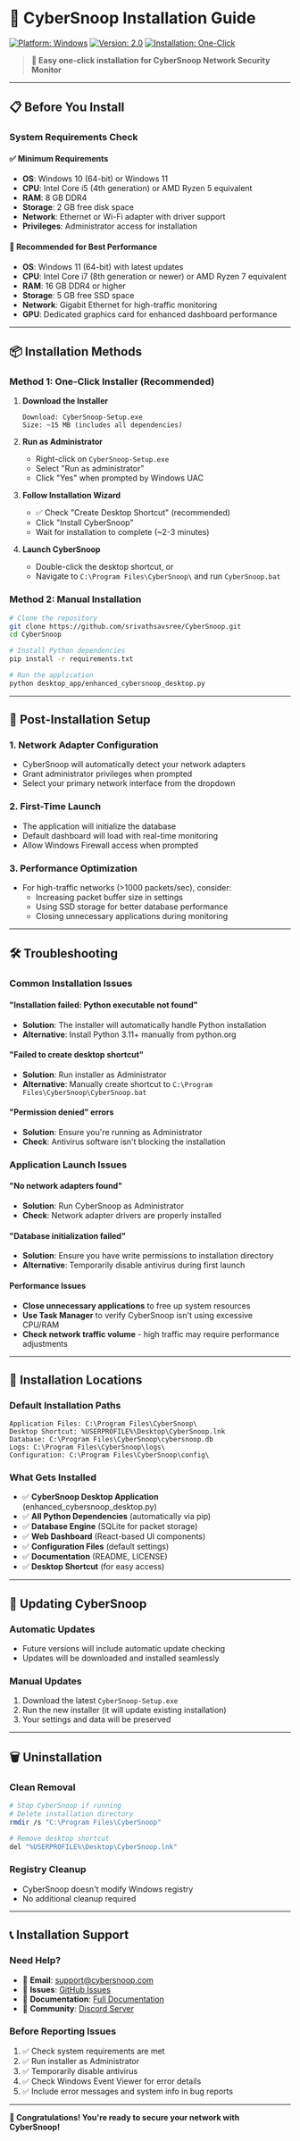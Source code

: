 # 🚀 CyberSnoop Installation Guide

[![Platform: Windows](https://img.shields.io/badge/platform-Windows-lightgrey.svg)](https://www.microsoft.com/windows)
[![Version: 2.0](https://img.shields.io/badge/version-2.0-blue.svg)](https://github.com/srivathsavsree/CyberSnoop)
[![Installation: One-Click](https://img.shields.io/badge/installation-One--Click-green.svg)](https://github.com/srivathsavsree/CyberSnoop)

> **💾 Easy one-click installation for CyberSnoop Network Security Monitor**

---

## 📋 Before You Install

### **System Requirements Check**

#### **✅ Minimum Requirements**
- **OS**: Windows 10 (64-bit) or Windows 11
- **CPU**: Intel Core i5 (4th generation) or AMD Ryzen 5 equivalent
- **RAM**: 8 GB DDR4
- **Storage**: 2 GB free disk space
- **Network**: Ethernet or Wi-Fi adapter with driver support
- **Privileges**: Administrator access for installation

#### **🚀 Recommended for Best Performance**
- **OS**: Windows 11 (64-bit) with latest updates
- **CPU**: Intel Core i7 (8th generation or newer) or AMD Ryzen 7 equivalent
- **RAM**: 16 GB DDR4 or higher
- **Storage**: 5 GB free SSD space
- **Network**: Gigabit Ethernet for high-traffic monitoring
- **GPU**: Dedicated graphics card for enhanced dashboard performance

---

## 📦 Installation Methods

### **Method 1: One-Click Installer (Recommended)**

1. **Download the Installer**
   ```
   Download: CyberSnoop-Setup.exe
   Size: ~15 MB (includes all dependencies)
   ```

2. **Run as Administrator**
   - Right-click on `CyberSnoop-Setup.exe`
   - Select "Run as administrator"
   - Click "Yes" when prompted by Windows UAC

3. **Follow Installation Wizard**
   - ✅ Check "Create Desktop Shortcut" (recommended)
   - Click "Install CyberSnoop"
   - Wait for installation to complete (~2-3 minutes)

4. **Launch CyberSnoop**
   - Double-click the desktop shortcut, or
   - Navigate to `C:\Program Files\CyberSnoop\` and run `CyberSnoop.bat`

### **Method 2: Manual Installation**

```bash
# Clone the repository
git clone https://github.com/srivathsavsree/CyberSnoop.git
cd CyberSnoop

# Install Python dependencies
pip install -r requirements.txt

# Run the application
python desktop_app/enhanced_cybersnoop_desktop.py
```

---

## 🔧 Post-Installation Setup

### **1. Network Adapter Configuration**
- CyberSnoop will automatically detect your network adapters
- Grant administrator privileges when prompted
- Select your primary network interface from the dropdown

### **2. First-Time Launch**
- The application will initialize the database
- Default dashboard will load with real-time monitoring
- Allow Windows Firewall access when prompted

### **3. Performance Optimization**
- For high-traffic networks (>1000 packets/sec), consider:
  - Increasing packet buffer size in settings
  - Using SSD storage for better database performance
  - Closing unnecessary applications during monitoring

---

## 🛠️ Troubleshooting

### **Common Installation Issues**

#### **"Installation failed: Python executable not found"**
- **Solution**: The installer will automatically handle Python installation
- **Alternative**: Install Python 3.11+ manually from python.org

#### **"Failed to create desktop shortcut"**
- **Solution**: Run installer as Administrator
- **Alternative**: Manually create shortcut to `C:\Program Files\CyberSnoop\CyberSnoop.bat`

#### **"Permission denied" errors**
- **Solution**: Ensure you're running as Administrator
- **Check**: Antivirus software isn't blocking the installation

### **Application Launch Issues**

#### **"No network adapters found"**
- **Solution**: Run CyberSnoop as Administrator
- **Check**: Network adapter drivers are properly installed

#### **"Database initialization failed"**
- **Solution**: Ensure you have write permissions to installation directory
- **Alternative**: Temporarily disable antivirus during first launch

#### **Performance Issues**
- **Close unnecessary applications** to free up system resources
- **Use Task Manager** to verify CyberSnoop isn't using excessive CPU/RAM
- **Check network traffic volume** - high traffic may require performance adjustments

---

## 📁 Installation Locations

### **Default Installation Paths**
```
Application Files: C:\Program Files\CyberSnoop\
Desktop Shortcut: %USERPROFILE%\Desktop\CyberSnoop.lnk
Database: C:\Program Files\CyberSnoop\cybersnoop.db
Logs: C:\Program Files\CyberSnoop\logs\
Configuration: C:\Program Files\CyberSnoop\config\
```

### **What Gets Installed**
- ✅ **CyberSnoop Desktop Application** (enhanced_cybersnoop_desktop.py)
- ✅ **All Python Dependencies** (automatically via pip)
- ✅ **Database Engine** (SQLite for packet storage)
- ✅ **Web Dashboard** (React-based UI components)
- ✅ **Configuration Files** (default settings)
- ✅ **Documentation** (README, LICENSE)
- ✅ **Desktop Shortcut** (for easy access)

---

## 🔄 Updating CyberSnoop

### **Automatic Updates**
- Future versions will include automatic update checking
- Updates will be downloaded and installed seamlessly

### **Manual Updates**
1. Download the latest `CyberSnoop-Setup.exe`
2. Run the new installer (it will update existing installation)
3. Your settings and data will be preserved

---

## 🗑️ Uninstallation

### **Clean Removal**
```bash
# Stop CyberSnoop if running
# Delete installation directory
rmdir /s "C:\Program Files\CyberSnoop"

# Remove desktop shortcut
del "%USERPROFILE%\Desktop\CyberSnoop.lnk"
```

### **Registry Cleanup**
- CyberSnoop doesn't modify Windows registry
- No additional cleanup required

---

## 📞 Installation Support

### **Need Help?**
- 📧 **Email**: support@cybersnoop.com
- 🐛 **Issues**: [GitHub Issues](https://github.com/srivathsavsree/CyberSnoop/issues)
- 📖 **Documentation**: [Full Documentation](https://github.com/srivathsavsree/CyberSnoop/wiki)
- 💬 **Community**: [Discord Server](https://discord.gg/cybersnoop)

### **Before Reporting Issues**
1. ✅ Check system requirements are met
2. ✅ Run installer as Administrator
3. ✅ Temporarily disable antivirus
4. ✅ Check Windows Event Viewer for error details
5. ✅ Include error messages and system info in bug reports

---

**🎉 Congratulations! You're ready to secure your network with CyberSnoop!**
